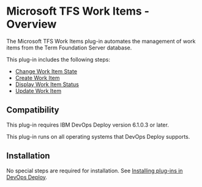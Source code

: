 
# Microsoft TFS Work Items - Overview

The Microsoft TFS Work Items plug-in automates the management of work items from the Term Foundation Server database.

This plug-in includes the following steps:

* [Change Work Item State](#change_work_item_state)
* [Create Work Item](#create_work_item)
* [Display Work Item Status](#display_work_item_status)
* [Update Work Item](#update_work_item)

## Compatibility

This plug-in requires IBM DevOps Deploy version 6.1.0.3 or later.

This plug-in runs on all operating systems that DevOps Deploy supports.

## Installation

No special steps are required for installation. See [Installing plug-ins in DevOps Deploy](https://community.ibm.com/community/user/wasdevops/blogs/laurel-dickson-bull1/2022/06/13/install-plugins "Installing plug-ins in DevOps Deploy").

